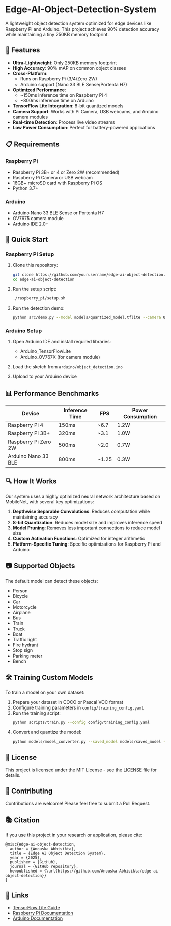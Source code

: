 # Edge-AI-Object-Detection-System
A lightweight object detection system optimized for edge devices like Raspberry Pi and Arduino.
This project achieves 90% detection accuracy while maintaining a tiny 250KB memory footprint.

## 🌟 Features

- **Ultra-Lightweight**: Only 250KB memory footprint
- **High Accuracy**: 90% mAP on common object classes
- **Cross-Platform**: 
  - Runs on Raspberry Pi (3/4/Zero 2W)
  - Arduino support (Nano 33 BLE Sense/Portenta H7)
- **Optimized Performance**:
  - ~150ms inference time on Raspberry Pi 4
  - ~800ms inference time on Arduino
- **TensorFlow Lite Integration**: 8-bit quantized models
- **Camera Support**: Works with Pi Camera, USB webcams, and Arduino camera modules
- **Real-time Detection**: Process live video streams
- **Low Power Consumption**: Perfect for battery-powered applications

## 📋 Requirements

### Raspberry Pi
- Raspberry Pi 3B+ or 4 or Zero 2W (recommended)
- Raspberry Pi Camera or USB webcam
- 16GB+ microSD card with Raspberry Pi OS
- Python 3.7+

### Arduino
- Arduino Nano 33 BLE Sense or Portenta H7
- OV7675 camera module
- Arduino IDE 2.0+

## 🚀 Quick Start

### Raspberry Pi Setup

1. Clone this repository:
   ```bash
   git clone https://github.com/yourusername/edge-ai-object-detection.git
   cd edge-ai-object-detection
   ```

2. Run the setup script:
   ```bash
   ./raspberry_pi/setup.sh
   ```

3. Run the detection demo:
   ```bash
   python src/demo.py --model models/quantized_model.tflite --camera 0
   ```

### Arduino Setup

1. Open Arduino IDE and install required libraries:
   - Arduino_TensorFlowLite
   - Arduino_OV767X (for camera module)

2. Load the sketch from `arduino/object_detection.ino`

3. Upload to your Arduino device

## 📊 Performance Benchmarks

| Device | Inference Time | FPS | Power Consumption |
|--------|---------------|-----|-------------------|
| Raspberry Pi 4 | 150ms | ~6.7 | 1.2W |
| Raspberry Pi 3B+ | 320ms | ~3.1 | 1.0W |
| Raspberry Pi Zero 2W | 500ms | ~2.0 | 0.7W |
| Arduino Nano 33 BLE | 800ms | ~1.25 | 0.3W |

## 🔍 How It Works

Our system uses a highly optimized neural network architecture based on MobileNet, with several key optimizations:

1. **Depthwise Separable Convolutions**: Reduces computation while maintaining accuracy
2. **8-bit Quantization**: Reduces model size and improves inference speed
3. **Model Pruning**: Removes less important connections to reduce model size
4. **Custom Activation Functions**: Optimized for integer arithmetic
5. **Platform-Specific Tuning**: Specific optimizations for Raspberry Pi and Arduino

## 📷 Supported Objects

The default model can detect these objects:
- Person
- Bicycle
- Car
- Motorcycle
- Airplane
- Bus
- Train
- Truck
- Boat
- Traffic light
- Fire hydrant
- Stop sign
- Parking meter
- Bench

## 🛠️ Training Custom Models

To train a model on your own dataset:

1. Prepare your dataset in COCO or Pascal VOC format
2. Configure training parameters in `config/training_config.yaml`
3. Run the training script:
   ```bash
   python scripts/train.py --config config/training_config.yaml
   ```
4. Convert and quantize the model:
   ```bash
   python models/model_converter.py --saved_model models/saved_model --output models/quantized_model.tflite --quantize
   ```

## 📝 License

This project is licensed under the MIT License - see the [LICENSE](LICENSE) file for details.

## 🤝 Contributing

Contributions are welcome! Please feel free to submit a Pull Request.

## 📚 Citation

If you use this project in your research or application, please cite:

```
@misc{edge-ai-object-detection,
  author = {Anouska Abhisikta},
  title = {Edge AI Object Detection System},
  year = {2025},
  publisher = {GitHub},
  journal = {GitHub repository},
  howpublished = {\url{https://github.com/Anouska-Abhisikta/edge-ai-object-detection}}
}
```

## 🔗 Links

- [TensorFlow Lite Guide](https://www.tensorflow.org/lite/guide)
- [Raspberry Pi Documentation](https://www.raspberrypi.org/documentation/)
- [Arduino Documentation](https://docs.arduino.cc/)
